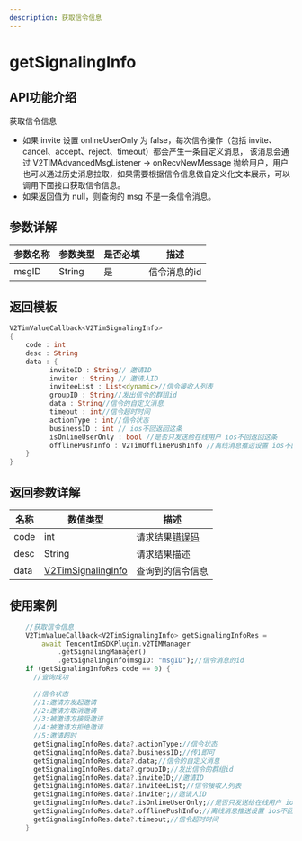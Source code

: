 ```yaml
---
description: 获取信令信息
---
```


# getSignalingInfo

## API功能介绍

获取信令信息

* 如果 invite 设置 onlineUserOnly 为 false，每次信令操作（包括 invite、cancel、accept、reject、timeout）都会产生一条自定义消息， 该消息会通过 V2TIMAdvancedMsgListener -> onRecvNewMessage 抛给用户，用户也可以通过历史消息拉取，如果需要根据信令信息做自定义化文本展示，可以调用下面接口获取信令信息。
* 如果返回值为 null，则查询的 msg 不是一条信令消息。

## 参数详解

| 参数名称  | 参数类型   | 是否必填 | 描述      |
| ----- | ------ | ---- | ------- |
| msgID | String | 是    | 信令消息的id |

## 返回模板

```dart
V2TimValueCallback<V2TimSignalingInfo>
{
    code : int
    desc : String
    data : {
          inviteID : String// 邀请ID
          inviter : String // 邀请人ID
          inviteeList : List<dynamic>//信令接收人列表
          groupID : String//发出信令的群组id
          data : String//信令的自定义消息
          timeout : int//信令超时时间
          actionType : int//信令状态
          businessID : int // ios不回返回这条
          isOnlineUserOnly : bool //是否只发送给在线用户 ios不回返回这条
          offlinePushInfo : V2TimOfflinePushInfo //离线消息推送设置 ios不回返回这条
    }
}
```

## 返回参数详解

| 名称   | 数值类型                                                    | 描述                                                             |
| ---- | ------------------------------------------------------- | -------------------------------------------------------------- |
| code | int                                                     | 请求结果[错误码](https://cloud.tencent.com/document/product/269/1671) |
| desc | String                                                  | 请求结果描述                                                         |
| data | [V2TimSignalingInfo](../../class/v2timsignalinginfo.md) | 查询到的信令信息                                                       |

## 使用案例  &#x20;

```dart
    //获取信令信息
    V2TimValueCallback<V2TimSignalingInfo> getSignalingInfoRes =
        await TencentImSDKPlugin.v2TIMManager
            .getSignalingManager()
            .getSignalingInfo(msgID: "msgID");//信令消息的id
    if (getSignalingInfoRes.code == 0) {
      //查询成功
      
      //信令状态
      //1:邀请方发起邀请
      //2:邀请方取消邀请
      //3:被邀请方接受邀请
      //4:被邀请方拒绝邀请
      //5:邀请超时
      getSignalingInfoRes.data?.actionType;//信令状态
      getSignalingInfoRes.data?.businessID;//传1即可
      getSignalingInfoRes.data?.data;//信令的自定义消息
      getSignalingInfoRes.data?.groupID;//发出信令的群组id
      getSignalingInfoRes.data?.inviteID;//邀请ID
      getSignalingInfoRes.data?.inviteeList;//信令接收人列表
      getSignalingInfoRes.data?.inviter;//邀请人ID
      getSignalingInfoRes.data?.isOnlineUserOnly;//是否只发送给在线用户 ios不回返回这条
      getSignalingInfoRes.data?.offlinePushInfo;//离线消息推送设置 ios不回返回这条
      getSignalingInfoRes.data?.timeout;//信令超时时间
    }
```
